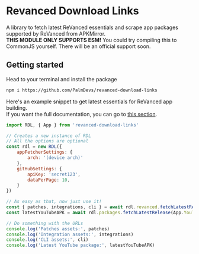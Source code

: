 # Revanced Download Links
A library to fetch latest ReVanced essentials and scrape app packages supported by ReVanced from APKMirror.  
**THIS MODULE ONLY SUPPORTS ESM!** You could try compiling this to CommonJS yourself. There will be an official support soon.

## Getting started
Head to your terminal and install the package
```sh
npm i https://github.com/PalmDevs/revanced-download-links
```
Here's an example snippet to get latest essentials for ReVanced app building.  
If you want the full documentation, you can go to [this section](DOCUMENTATION.md).
```js
import RDL, { App } from 'revanced-download-links'

// Creates a new instance of RDL
// All the options are optional
const rdl = new RDL({
    appFetcherSettings: {
        arch: '(device arch)'
    },
    gitHubSettings: {
        apiKey: 'secret123',
        dataPerPage: 10,
    }
})

// As easy as that, now just use it!
const { patches, integrations, cli } = await rdl.revanced.fetchLatestRelease()
const latestYouTubeAPK = await rdl.packages.fetchLatestRelease(App.YouTube)

// Do something with the URLs
console.log('Patches assets:', patches)
console.log('Integration assets:', integrations)
console.log('CLI assets:', cli)
console.log('Latest YouTube package:', latestYouTubeAPK)
```